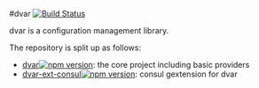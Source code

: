 #dvar     [![Build Status](https://travis-ci.org/reneweb/dvar.svg?branch=master)](https://travis-ci.org/reneweb/dvar)

dvar is a configuration management library.

The repository is split up as follows:
- [dvar](https://github.com/reneweb/dvar/dvar)[![npm version](https://badge.fury.io/js/dvar.svg)](https://badge.fury.io/js/dvar): the core project including basic providers
- [dvar-ext-consul](https://github.com/reneweb/dvar/dvar-ext-consul)[![npm version](https://badge.fury.io/js/dvar-ext-consul.svg)](https://badge.fury.io/js/dvar-ext-consul): consul gextension for dvar
